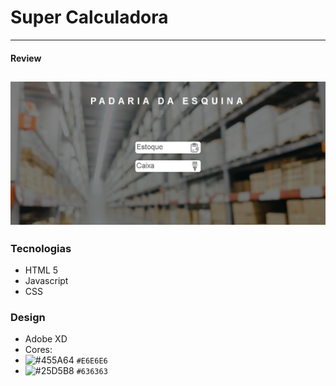 # Super Calculadora
----
#### Review

![interface image](https://github.com/Pbluer/Frente-de-Caixa/blob/master/template/web.jpg)
----
### Tecnologias
* HTML 5 
* Javascript
* CSS

### Design
* Adobe XD
* Cores:
 * ![#455A64](https://placehold.it/15/455A64/000000?text=+) `#E6E6E6`
 * ![#25D5B8](https://placehold.it/15/25D5B8/000000?text=+) `#636363`
